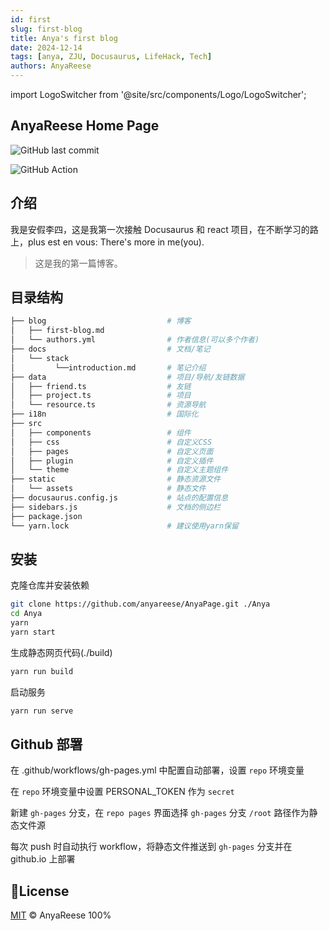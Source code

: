 ```yaml
---
id: first
slug: first-blog
title: Anya's first blog
date: 2024-12-14
tags: [anya, ZJU, Docusaurus, LifeHack, Tech]
authors: AnyaReese
---
```


import LogoSwitcher from '@site/src/components/Logo/LogoSwitcher';

<LogoSwitcher />


## AnyaReese Home Page

![GitHub last commit](https://img.shields.io/github/last-commit/anyareese/AnyaPage?label=update&logo=github)

![GitHub Action](https://img.shields.io/github/actions/workflow/status/anyareese/AnyaPage/ci.yml?label=CI%20Build&logo=github)

## 介绍

我是安假李四，这是我第一次接触 Docusaurus 和 react 项目，在不断学习的路上，plus est en vous: There's more in me(you).

<!-- truncate -->

> 这是我的第一篇博客。

## 目录结构

```bash
├── blog                           # 博客
│   ├── first-blog.md
│   └── authors.yml                # 作者信息(可以多个作者)
├── docs                           # 文档/笔记
│   └── stack
│         └──introduction.md       # 笔记介绍
├── data                           # 项目/导航/友链数据
│   ├── friend.ts                  # 友链
│   ├── project.ts                 # 项目
│   └── resource.ts                # 资源导航
├── i18n                           # 国际化
├── src
│   ├── components                 # 组件
│   ├── css                        # 自定义CSS
│   ├── pages                      # 自定义页面
│   ├── plugin                     # 自定义插件
│   └── theme                      # 自定义主题组件
├── static                         # 静态资源文件
│   └── assets                     # 静态文件
├── docusaurus.config.js           # 站点的配置信息
├── sidebars.js                    # 文档的侧边栏
├── package.json
└── yarn.lock                      # 建议使用yarn保留
```

## 安装

克隆仓库并安装依赖
```bash
git clone https://github.com/anyareese/AnyaPage.git ./Anya
cd Anya
yarn
yarn start
```

生成静态网页代码(./build)

```bash
yarn run build
```

启动服务
```bash
yarn run serve
```

## Github 部署 

在 .github/workflows/gh-pages.yml 中配置自动部署，设置 `repo` 环境变量

在 `repo` 环境变量中设置 PERSONAL_TOKEN 作为 `secret`

新建 `gh-pages` 分支，在 `repo pages` 界面选择 `gh-pages` 分支 `/root` 路径作为静态文件源

每次 push 时自动执行 workflow，将静态文件推送到 `gh-pages` 分支并在 github.io 上部署

## 📝License

[MIT](./LICENSE) © AnyaReese 100%

